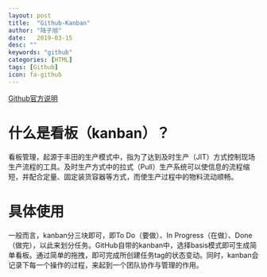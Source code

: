 ```yaml
---
layout: post
title:  "Github-Kanban"
author: "陆子旭"
date:   2019-03-15
desc: ""
keywords: "github"
categories: [HTML]
tags: [Github]
icon: fa-github
---
```


[Github官方说明](https://help.github.com/en/articles/about-project-boards)

# 什么是看板（kanban）？

看板管理，起源于丰田的生产模式中，指为了达到及时生产（JIT）方式控制现场生产流程的工具。及时生产方式中的拉式（Pull）生产系统可以使信息的流程缩短，并配合定量、固定装货容器等方式，而使生产过程中的物料流动顺畅。

# 具体使用

一般而言，kanban分三块即可，即To Do（要做）、In Progress（在做）、Done（做完），以此来划分任务。GitHub自带的kanban中，选择basis模式即可生成简单看板。通过简单的拖拽，即可完成所创建任务tag的状态变动。同时，kanban会记录下每一个操作的过程，来起到一个团队协作与管理的作用。